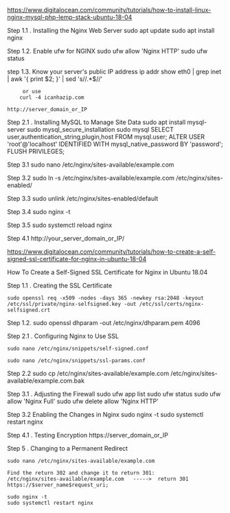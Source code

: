 https://www.digitalocean.com/community/tutorials/how-to-install-linux-nginx-mysql-php-lemp-stack-ubuntu-18-04


Step 1.1 . Installing the Nginx Web Server
	sudo apt update
	sudo apt install nginx

Step 1.2. Enable ufw for NGINX
	sudo ufw allow 'Nginx HTTP'
	sudo ufw status

step 1.3. Know your server's public IP address
	ip addr show eth0 | grep inet | awk '{ print $2; }' | sed 's/\/.*$//'

         or use
        curl -4 icanhazip.com

	http://server_domain_or_IP

Step 2.1 . Installing MySQL to Manage Site Data
	sudo apt install mysql-server
	sudo mysql_secure_installation
	sudo mysql
	SELECT user,authentication_string,plugin,host FROM mysql.user;
	ALTER USER 'root'@'localhost' IDENTIFIED WITH mysql_native_password BY 'password';
	FLUSH PRIVILEGES;

Step 3.1 sudo nano /etc/nginx/sites-available/example.com

Step 3.2 sudo ln -s /etc/nginx/sites-available/example.com /etc/nginx/sites-enabled/

Step 3.3 sudo unlink /etc/nginx/sites-enabled/default

Step 3.4 sudo nginx -t

Step 3.5 sudo systemctl reload nginx

Step 4.1 http://your_server_domain_or_IP/


https://www.digitalocean.com/community/tutorials/how-to-create-a-self-signed-ssl-certificate-for-nginx-in-ubuntu-18-04

How To Create a Self-Signed SSL Certificate for Nginx in Ubuntu 18.04 


Step 1.1 . Creating the SSL Certificate

	sudo openssl req -x509 -nodes -days 365 -newkey rsa:2048 -keyout /etc/ssl/private/nginx-selfsigned.key -out /etc/ssl/certs/nginx-selfsigned.crt

Step 1.2. sudo openssl dhparam -out /etc/nginx/dhparam.pem 4096



Step 2.1 . Configuring Nginx to Use SSL

	sudo nano /etc/nginx/snippets/self-signed.conf

	sudo nano /etc/nginx/snippets/ssl-params.conf

Step 2.2 sudo cp /etc/nginx/sites-available/example.com /etc/nginx/sites-available/example.com.bak


Step 3.1 . Adjusting the Firewall
	sudo ufw app list
	sudo ufw status
	sudo ufw allow 'Nginx Full'
    	sudo ufw delete allow 'Nginx HTTP'


Step 3.2 Enabling the Changes in Nginx
	sudo nginx -t
	sudo systemctl restart nginx

Step 4.1 . Testing Encryption
	https://server_domain_or_IP
	

Step 5 . Changing to a Permanent Redirect	

	sudo nano /etc/nginx/sites-available/example.com

	Find the return 302 and change it to return 301:
	/etc/nginx/sites-available/example.com   ----->	 return 301 https://$server_name$request_uri;

	sudo nginx -t
	sudo systemctl restart nginx


